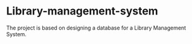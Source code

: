 # Library-management-system
The project is based on designing a database for a Library Management System. 
